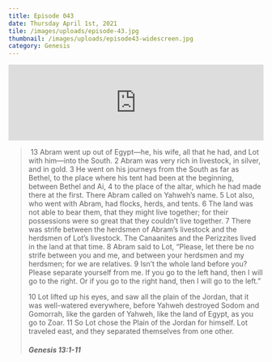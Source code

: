 ```yaml
---
title: Episode 043
date: Thursday April 1st, 2021
tile: /images/uploads/episode-43.jpg
thumbnail: /images/uploads/episode43-widescreen.jpg
category: Genesis
---
```

<iframe title="0043 - This land I give to you" allowtransparency="true" height="150" width="100%" style="border: none; min-width: min(100%, 430px);" scrolling="no" data-name="pb-iframe-player" src="https://www.podbean.com/player-v2/?i=fk6n6-ff5d8e-pb&from=pb6admin&download=1&share=1&download=1&rtl=0&fonts=Arial&skin=1&btn-skin=7"></iframe>

<!--StartFragment-->

>  13 Abram went up out of Egypt—he, his wife, all that he had, and Lot with him—into the South. 2 Abram was very rich in livestock, in silver, and in gold. 3 He went on his journeys from the South as far as Bethel, to the place where his tent had been at the beginning, between Bethel and Ai, 4 to the place of the altar, which he had made there at the first. There Abram called on Yahweh’s name. 5 Lot also, who went with Abram, had flocks, herds, and tents. 6 The land was not able to bear them, that they might live together; for their possessions were so great that they couldn’t live together. 7 There was strife between the herdsmen of Abram’s livestock and the herdsmen of Lot’s livestock. The Canaanites and the Perizzites lived in the land at that time. 8 Abram said to Lot, “Please, let there be no strife between you and me, and between your herdsmen and my herdsmen; for we are relatives. 9 Isn’t the whole land before you? Please separate yourself from me. If you go to the left hand, then I will go to the right. Or if you go to the right hand, then I will go to the left.”
>
> 10 Lot lifted up his eyes, and saw all the plain of the Jordan, that it was well-watered everywhere, before Yahweh destroyed Sodom and Gomorrah, like the garden of Yahweh, like the land of Egypt, as you go to Zoar. 11 So Lot chose the Plain of the Jordan for himself. Lot traveled east, and they separated themselves from one other.
>
> ##### Genesis 13:1-11

<!--EndFragment-->